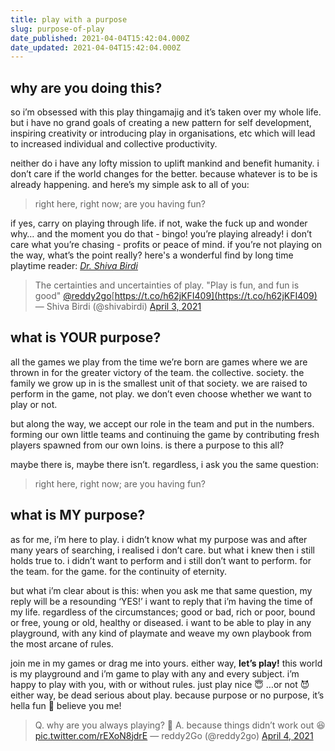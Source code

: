```yaml
---
title: play with a purpose
slug: purpose-of-play
date_published: 2021-04-04T15:42:04.000Z
date_updated: 2021-04-04T15:42:04.000Z
---
```


## why are you doing this?

so i’m obsessed with this play thingamajig and it’s taken over my whole life. but i have no grand goals of creating a new pattern for self development, inspiring creativity or introducing play in organisations, etc which will lead to increased individual and collective productivity.

neither do i have any lofty mission to uplift mankind and benefit humanity. i don’t care if the world changes for the better. because whatever is to be is already happening. and here’s my simple ask to all of you:

> right here, right now; are you having fun?

if yes, carry on playing through life. if not, wake the fuck up and wonder why… and the moment you do that - bingo! you’re playing already! i don’t care what you’re chasing - profits or peace of mind. if you’re not playing on the way, what’s the point really? here's a wonderful find by long time playtime reader: [*Dr. Shiva Birdi*](https://twitter.com/shivabirdi?s=21)

> The certainties and uncertainties of play. 
> "Play is fun, and fun is good" [@reddy2go](https://twitter.com/reddy2go?ref_src=twsrc%5Etfw)[https://t.co/h62jKFI409](https://t.co/h62jKFI409)
> &mdash; Shiva Birdi (@shivabirdi) [April 3, 2021](https://twitter.com/shivabirdi/status/1378488262029795331?ref_src=twsrc%5Etfw)

## what is YOUR purpose?

all the games we play from the time we’re born are games where we are thrown in for the greater victory of the team. the collective. society. the family we grow up in is the smallest unit of that society. we are raised to perform in the game, not play. we don’t even choose whether we want to play or not.

but along the way, we accept our role in the team and put in the numbers. forming our own little teams and continuing the game by contributing fresh players spawned from our own loins. is there a purpose to this all?

maybe there is, maybe there isn’t. regardless, i ask you the same question:

> right here, right now; are you having fun?

## what is MY purpose?

as for me, i’m here to play. i didn’t know what my purpose was and after many years of searching, i realised i don’t care. but what i knew then i still holds true to. i didn’t want to perform and i still don’t want to perform. for the team. for the game. for the continuity of eternity.

but what i’m clear about is this: when you ask me that same question, my reply will be a resounding ‘YES!’ i want to reply that i’m having the time of my life. regardless of the circumstances; good or bad, rich or poor, bound or free, young or old, healthy or diseased. i want to be able to play in any playground, with any kind of playmate and weave my own playbook from the most arcane of rules.

join me in my games or drag me into yours. either way, **let’s play!** this world is my playground and i’m game to play with any and every subject. i’m happy to play with you, with or without rules. just play nice 😇 …or not 😈 either way, be dead serious about play. because purpose or no purpose, it’s hella fun 🤩 believe you me!

> Q. why are you always playing? 🤨 
> A. because things didn’t work out 😆 [pic.twitter.com/rEXoN8jdrE](https://t.co/rEXoN8jdrE)
> &mdash; reddy2Go (@reddy2go) [April 4, 2021](https://twitter.com/reddy2go/status/1378656380928684034?ref_src=twsrc%5Etfw)
